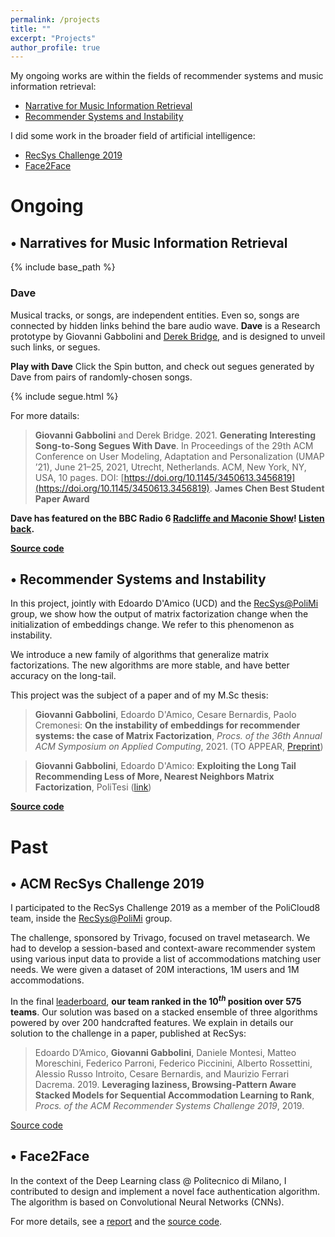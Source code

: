 ```yaml
---
permalink: /projects
title: ""
excerpt: "Projects"
author_profile: true
---
```


My ongoing works are within the fields of recommender systems and music information retrieval:

- [Narrative for Music Information Retrieval](#narratives)
- [Recommender Systems and Instability](#instability)

I did some work in the broader field of artificial intelligence:

- [RecSys Challenge 2019](#recsys_challenge)
- [Face2Face](#face2face)

# Ongoing

<a name="narratives"></a>
## • Narratives for Music Information Retrieval

{% include base_path %}

### Dave

Musical tracks, or songs, are independent entities. Even so, songs are connected by hidden links behind the bare audio wave. **Dave** is a Research prototype by Giovanni Gabbolini and [Derek Bridge](http://www.cs.ucc.ie/~dgb/), and is designed to unveil such links, or segues.

**Play with Dave**
Click the Spin button, and check out segues generated by Dave from pairs of randomly-chosen songs.

{% include segue.html %}

For more datails:
> **Giovanni Gabbolini** and Derek Bridge. 2021. **Generating Interesting Song-to-Song Segues With Dave**. In Proceedings of the 29th ACM Conference on User Modeling, Adaptation and Personalization (UMAP ’21), June 21–25, 2021, Utrecht, Netherlands. ACM, New York, NY, USA, 10 pages. DOI: [https://doi.org/10.1145/3450613.3456819](https://doi.org/10.1145/3450613.3456819). <b>James Chen Best Student Paper Award</b>

**Dave has featured on the BBC Radio 6 [Radcliffe and Maconie Show](https://www.bbc.co.uk/programmes/b0100rp6)! [Listen back](files/live.mp3).**

**[Source code](https://github.com/GiovanniGabbolini/dave)**

<a name="instability"></a>
## • Recommender Systems and Instability
In this project, jointly with Edoardo D'Amico (UCD) and the [RecSys@PoliMi](http://recsys.deib.polimi.it/) group, we show how the output of matrix factorization change when the initialization of embeddings change. We refer to this phenomenon as instability.

We introduce a new family of algorithms that generalize matrix factorizations. The new algorithms are more stable, and have better accuracy on the long-tail.

This project was the subject of a paper and of my M.Sc thesis:
> **Giovanni Gabbolini**, Edoardo D'Amico, Cesare Bernardis, Paolo Cremonesi: **On the instability of embeddings for recommender systems: the case of Matrix Factorization**, *Procs. of the 36th Annual ACM Symposium on Applied Computing*, 2021. (TO APPEAR, [Preprint](files/NNMF_preprint.pdf))

> **Giovanni Gabbolini**, Edoardo D'Amico: **Exploiting the Long Tail Recommending Less of More, Nearest Neighbors Matrix Factorization**, PoliTesi ([link](http://hdl.handle.net/10589/152210))

**[Source code](https://github.com/damicoedoardo/NNMF)**

# Past
<a name="past"></a>

<a name="recsys_challenge"></a>
## • ACM RecSys Challenge 2019
I participated to the RecSys Challenge 2019 as a member of the PoliCloud8 team, inside the [RecSys@PoliMi](http://recsys.deib.polimi.it/) group.

The challenge, sponsored by Trivago, focused on travel metasearch. We had to develop a session-based and context-aware recommender system using various input data to provide a list of accommodations matching user needs. We were given a dataset of $20$M interactions, $1$M users and $1$M accommodations.

In the final [leaderboard](https://recsys.trivago.cloud/leaderboard/leaderboard), **our team ranked in the $10^{th}$ position over $575$ teams**.
Our solution was based on a stacked ensemble of three algorithms powered by over $200$ handcrafted features.
We explain in details our solution to the challenge in a paper, published at RecSys:

> Edoardo D’Amico, **Giovanni Gabbolini**, Daniele Montesi, Matteo Moreschini, Federico Parroni, Federico Piccinini, Alberto Rossettini, Alessio Russo Introito, Cesare Bernardis, and Maurizio Ferrari Dacrema. 2019. **Leveraging laziness, Browsing-Pattern Aware Stacked Models for Sequential Accommodation Learning to Rank**, *Procs. of the ACM Recommender Systems Challenge 2019*, 2019.

[Source code](https://github.com/keyblade95/recsys2019)


<a name="face2face"></a>
## • Face2Face
In the context of the Deep Learning class @ Politecnico di Milano, I contributed to design and implement a novel face authentication algorithm. The algorithm is based on Convolutional Neural Networks (CNNs).

For more details, see a [report](files/face2face.pdf) and the [source code](https://github.com/GiovanniGabbolini/face-2-face).
